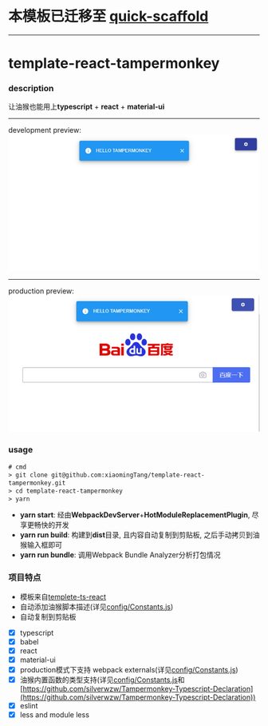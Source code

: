 # 本模板已迁移至 [quick-scaffold](https://github.com/xiaomingTang/quick-scaffold)
 ---
# template-react-tampermonkey

### description
让油猴也能用上**typescript** + **react** + **material-ui**

------
development preview:
![development preview](dist/static/images/dev.jpg)

------
production preview:
![production preview](dist/static/images/prod.jpg)
### usage
```
# cmd
> git clone git@github.com:xiaomingTang/template-react-tampermonkey.git
> cd template-react-tampermonkey
> yarn
```

- **yarn start**: 经由**WebpackDevServer**+**HotModuleReplacementPlugin**, 尽享更畅快的开发
- **yarn run build**: 构建到**dist**目录, 且内容自动复制到剪贴板, 之后手动拷贝到油猴输入框即可
- **yarn run bundle**: 调用Webpack Bundle Analyzer分析打包情况

### 项目特点
- 模板来自[templete-ts-react](https://github.com/xiaomingTang/templete-ts-react)
- 自动添加油猴脚本描述(详见[config/Constants.js](config/Constants.js))
- 自动复制到剪贴板
- [x] typescript
- [x] babel
- [x] react
- [x] material-ui
- [x] production模式下支持 webpack externals(详见[config/Constants.js](config/Constants.js))
- [x] 油猴内置函数的类型支持(详见[config/Constants.js](config/Constants.js)和[https://github.com/silverwzw/Tampermonkey-Typescript-Declaration](https://github.com/silverwzw/Tampermonkey-Typescript-Declaration))
- [x] eslint
- [x] less and module less
